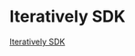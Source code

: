 # Iteratively SDK

[Iteratively SDK](https://github.com/iterativelyhq/itly-sdk/blob/master/README.md)
